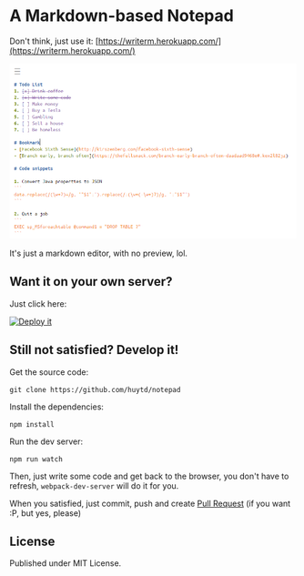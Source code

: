 # A Markdown-based Notepad

Don't think, just use it: [https://writerm.herokuapp.com/](https://writerm.herokuapp.com/)

![](screenshot.png)

It's just a markdown editor, with no preview, lol.

## Want it on your own server?

Just click here:

[![Deploy it](https://www.herokucdn.com/deploy/button.svg)](https://heroku.com/deploy?template=https://github.com/huytd/notepad)

## Still not satisfied? Develop it!

Get the source code:

```
git clone https://github.com/huytd/notepad
```

Install the dependencies:

```
npm install
```

Run the dev server:

```
npm run watch
```

Then, just write some code and get back to the browser, you don't have to refresh, `webpack-dev-server` will do it for you.

When you satisfied, just commit, push and create [Pull Request](https://github.com/huytd/notepad/pulls) (if you want :P, but yes, please)

## License

Published under MIT License.